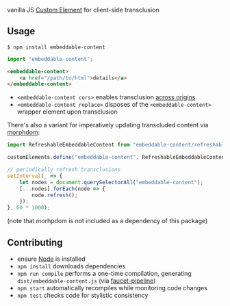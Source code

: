 vanilla JS
[Custom Element](https://www.webcomponents.org/introduction#custom-elements)
for client-side transclusion


Usage
-----

```
$ npm install embeddable-content
```

```javascript
import "embeddable-content";
```

```html
<embeddable-content>
    <a href="/path/to/html">details</a>
</embeddable-content>
```

* `<embeddable-content cors>` enables transclusion
  [across origins](https://en.wikipedia.org/wiki/Cross-origin_resource_sharing)
* `<embeddable-content replace>` disposes of the `<embeddable-content>` wrapper
  element upon transclusion

There's also a variant for imperatively updating transcluded content via
[morphdom](https://github.com/patrick-steele-idem/morphdom):

```javascript
import RefreshableEmbeddableContent from "embeddable-content/refreshable";

customElements.define("embeddable-content", RefreshableEmbeddableContent);

// periodically refresh transclusions
setInterval(_ => {
    let nodes = document.querySelectorAll("embeddable-content");
    [...nodes].forEach(node => {
        node.refresh();
    });
}, 60 * 1000);
```

(note that morhpdom is not included as a dependency of this package)


Contributing
------------

* ensure [Node](http://nodejs.org) is installed
* `npm install` downloads dependencies
* `npm run compile` performs a one-time compilation, generating
  `dist/embeddable-content.js` (via [faucet-pipeline](http://faucet-pipeline.org))
* `npm start` automatically recompiles while monitoring code changes
* `npm test` checks code for stylistic consistency

